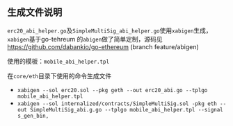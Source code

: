 生成文件说明
----

```erc20_abi_helper.go```及```SimpleMultiSig_abi_helper.go```使用```xabigen```生成，```xabigen```基于go-tehreum 的```abigen```做了简单定制，源码见 https://github.com/dabankio/go-ethereum  (branch feature/abigen)

使用的模板：`mobile_abi_helper.tpl`

在`core/eth`目录下使用的命令生成文件
- `xabigen --sol erc20.sol --pkg geth --out erc20_abi.go --tplgo mobile_abi_helper.tpl `
- `xabigen --sol internalized/contracts/SimpleMultiSig.sol -pkg eth --out SimpleMultiSig_abi.g.go --tplgo mobile_abi_helper.tpl --signal s_gen_bin,`